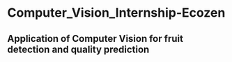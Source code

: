 # Computer_Vision_Internship-Ecozen

## Application of Computer Vision for fruit detection and quality prediction
